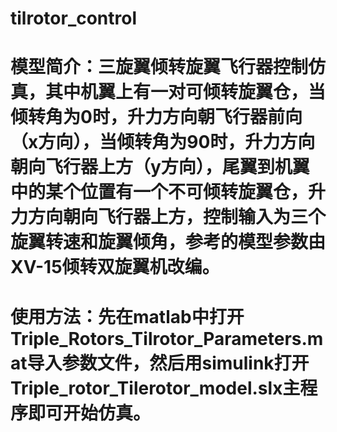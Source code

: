 # tilrotor_control
# 模型简介：三旋翼倾转旋翼飞行器控制仿真，其中机翼上有一对可倾转旋翼仓，当倾转角为0时，升力方向朝飞行器前向（x方向），当倾转角为90时，升力方向朝向飞行器上方（y方向），尾翼到机翼中的某个位置有一个不可倾转旋翼仓，升力方向朝向飞行器上方，控制输入为三个旋翼转速和旋翼倾角，参考的模型参数由XV-15倾转双旋翼机改编。
# 使用方法：先在matlab中打开Triple_Rotors_Tilrotor_Parameters.mat导入参数文件，然后用simulink打开Triple_rotor_Tilerotor_model.slx主程序即可开始仿真。
